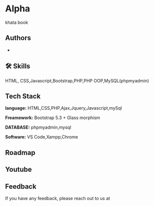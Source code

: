 # Alpha
khata book

## Authors

- 

## 🛠 Skills
HTML, CSS,Javascript,Bootstrap,PHP,PHP OOP,MySQL(phpmyadmin)


## Tech Stack  

**language:** HTML,CSS,PHP,Ajax,Jquery,Javascript,mySql

**Freamework:** Bootstrap 5.3 + Glass morphism

**DATABASE:** phpmyadmin,mysql

**Software:** VS Code,Xampp,Chrome


## Roadmap



## Youtube


## Feedback

If you have any feedback, please reach out to us at 

